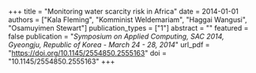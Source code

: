 +++
title = "Monitoring water scarcity risk in Africa"
date = 2014-01-01
authors = ["Kala Fleming", "Komminist Weldemariam", "Haggai Wangusi", "Osamuyimen Stewart"]
publication_types = ["1"]
abstract = ""
featured = false
publication = "*Symposium on Applied Computing, SAC 2014, Gyeongju, Republic of Korea - March 24 - 28, 2014*"
url_pdf = "https://doi.org/10.1145/2554850.2555163"
doi = "10.1145/2554850.2555163"
+++

